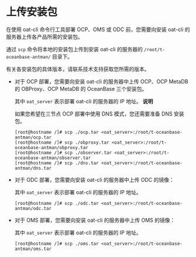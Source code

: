 上传安装包 
==========================

在使用 oat-cli 命令行工具部署 OCP、OMS 或 ODC 前，您需要向安装 oat-cli 的服务器上传各产品所需的安装包。

通过 `scp` 命令将本地的安装包上传到安装 oat-cli 的服务器的 `/root/t-oceanbase-antman/` 目录下。

有关各安装包的具体版本，请联系技术支持获取您所需的版本。

* 对于 OCP 部署，您需要向安装 oat-cli 的服务器中上传 OCP、OCP MetaDB 的 OBProxy、OCP MetaDB 的 OceanBase 三个安装包。

  其中 `oat_server` 表示部署 oat-cli 的服务器的 IP 地址。
  **说明**

  

  如果您希望在三节点 OCP 部署中使用 DNS 模式，您还需要准备 DNS 安装包。

  ```unknow
  [root@hostname /]# scp ./ocp.tar <oat_server>:/root/t-oceanbase-antman/ocp.tar
  [root@hostname /]# scp ./obproxy.tar <oat_server>:/root/t-oceanbase-antman/obproxy.tar
  [root@hostname /]# scp ./observer.tar <oat_server>:/root/t-oceanbase-antman/observer.tar
  [root@hostname /]# scp ./dns.tar <oat_server>:/root/t-oceanbase-antman/dns.tar
  ```

  

* 对于 ODC 部署，您需要向安装 oat-cli 的服务器中上传 ODC 的镜像：

  其中 `oat_server` 表示部署 oat-cli 的服务器的 IP 地址。

  ```unknow
  [root@hostname /]# scp ./odc.tar <oat_server>:/root/t-oceanbase-antman/odc.tar
  ```

  

* 对于 OMS 部署，您需要向安装 oat-cli 的服务器中上传 OMS 的镜像：

  其中 `oat_server` 表示部署 oat-cli 的服务器的 IP 地址。

  ```unknow
  [root@hostname /]# scp ./oms.tar <oat_server>:/root/t-oceanbase-antman/oms.tar
  ```

  




